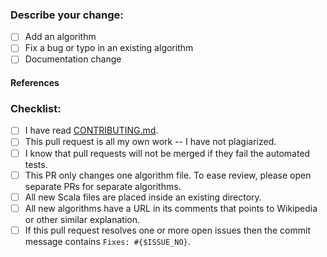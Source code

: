### Describe your change:

<!-- For completed items, change [ ] to [x]. -->


- [ ] Add an algorithm
- [ ] Fix a bug or typo in an existing algorithm
- [ ] Documentation change

#### References

<!-- Add any reference to previous pull-request or issue -->

### Checklist:

<!-- Remove items that do not apply. For completed items, change [ ] to [x]. -->

- [ ] I have read [CONTRIBUTING.md](https://github.com/sentenza/hacktoberfest-scala-algorithms/blob/master/CONTRIBUTING.md).
- [ ] This pull request is all my own work -- I have not plagiarized.
- [ ] I know that pull requests will not be merged if they fail the automated tests.
- [ ] This PR only changes one algorithm file. To ease review, please open separate PRs for separate algorithms.
- [ ] All new Scala files are placed inside an existing directory.
- [ ] All new algorithms have a URL in its comments that points to Wikipedia or other similar explanation.
- [ ] If this pull request resolves one or more open issues then the commit message contains `Fixes: #{$ISSUE_NO}`.
